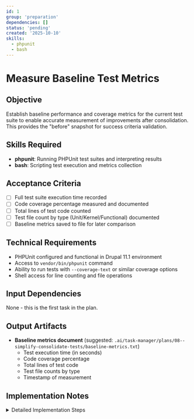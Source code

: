 ```yaml
---
id: 1
group: 'preparation'
dependencies: []
status: 'pending'
created: '2025-10-10'
skills:
  - phpunit
  - bash
---
```


# Measure Baseline Test Metrics

## Objective

Establish baseline performance and coverage metrics for the current test suite to enable accurate measurement of improvements after consolidation. This provides the "before" snapshot for success criteria validation.

## Skills Required

- **phpunit**: Running PHPUnit test suites and interpreting results
- **bash**: Scripting test execution and metrics collection

## Acceptance Criteria

- [ ] Full test suite execution time recorded
- [ ] Code coverage percentage measured and documented
- [ ] Total lines of test code counted
- [ ] Test file count by type (Unit/Kernel/Functional) documented
- [ ] Baseline metrics saved to file for later comparison

## Technical Requirements

- PHPUnit configured and functional in Drupal 11.1 environment
- Access to `vendor/bin/phpunit` command
- Ability to run tests with `--coverage-text` or similar coverage options
- Shell access for line counting and file operations

## Input Dependencies

None - this is the first task in the plan.

## Output Artifacts

- **Baseline metrics document** (suggested: `.ai/task-manager/plans/08--simplify-consolidate-tests/baseline-metrics.txt`)
  - Test execution time (in seconds)
  - Code coverage percentage
  - Total lines of test code
  - Test file counts by type
  - Timestamp of measurement

## Implementation Notes

<details>
<summary>Detailed Implementation Steps</summary>

### Step 1: Measure Test Execution Time

Run the full test suite and capture execution time:

```bash
cd /var/www/html
time vendor/bin/phpunit web/modules/contrib/simple_oauth_21__consolidate_tests/ > /tmp/test-output.txt 2>&1
```

Extract the total time from the output (PHPUnit reports "Time: X seconds" at the end).

### Step 2: Measure Code Coverage

Run tests with coverage (if xdebug or pcov available):

```bash
vendor/bin/phpunit --coverage-text web/modules/contrib/simple_oauth_21__consolidate_tests/ | tee /tmp/coverage.txt
```

Extract the overall coverage percentage from the output.

**Note**: If coverage tools aren't available, skip this and note it in the baseline document.

### Step 3: Count Test Code Lines

```bash
find web/modules/contrib/simple_oauth_21__consolidate_tests -name "*Test.php" -type f -exec wc -l {} + | tail -1
```

### Step 4: Count Test Files by Type

```bash
echo "Unit tests:"
find web/modules/contrib/simple_oauth_21__consolidate_tests -path "*/Unit/*Test.php" -type f | wc -l

echo "Kernel tests:"
find web/modules/contrib/simple_oauth_21__consolidate_tests -path "*/Kernel/*Test.php" -type f | wc -l

echo "Functional tests:"
find web/modules/contrib/simple_oauth_21__consolidate_tests -path "*/Functional/*Test.php" -type f | wc -l
```

### Step 5: Create Baseline Document

Create a file at `.ai/task-manager/plans/08--simplify-consolidate-tests/baseline-metrics.txt` with:

```
OAuth 2.1 Test Suite Baseline Metrics
Generated: [timestamp]

EXECUTION TIME
--------------
Total test suite execution: [X] seconds

CODE COVERAGE
-------------
Overall coverage: [X]%
(Or "Coverage tools not available")

TEST CODE SIZE
--------------
Total lines of test code: [X]
Total test files: [X]

TEST FILE BREAKDOWN
-------------------
Unit tests: [X] files
Kernel tests: [X] files
Functional tests: [X] files

MODULES TESTED
--------------
- simple_oauth_21 (main): [X] test files
- simple_oauth_device_flow: [X] test files
- simple_oauth_native_apps: [X] test files
- simple_oauth_pkce: [X] test files
- simple_oauth_server_metadata: [X] test files
- simple_oauth_client_registration: [X] test files
```

### Important Notes

- Run tests from the container/environment where they normally execute
- Ensure all modules are enabled before running tests
- If tests are failing, note the failure count but still record metrics
- This baseline will be compared against final metrics in task #9

</details>
